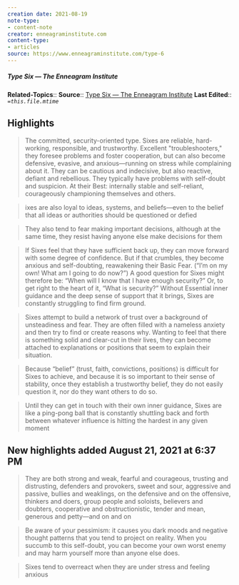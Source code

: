 ```yaml
---
creation date: 2021-08-19
note-type:
- content-note
creator: enneagraminstitute.com
content-type: 
- articles
source: https://www.enneagraminstitute.com/type-6
---
```

##### Type Six — The Enneagram Institute
**Related-Topics**:: 
**Source**:: [Type Six — The Enneagram Institute](https://www.enneagraminstitute.com/type-6)
**Last Edited**:: *`=this.file.mtime`*

## Highlights

> The committed, security-oriented type. Sixes are reliable, hard-working, responsible, and trustworthy. Excellent "troubleshooters," they foresee problems and foster cooperation, but can also become defensive, evasive, and anxious—running on stress while complaining about it. They can be cautious and indecisive, but also reactive, defiant and rebellious. They typically have problems with self-doubt and suspicion. At their Best: internally stable and self-reliant, courageously championing themselves and others.



> ixes are also loyal to ideas, systems, and beliefs—even to the belief that all ideas or authorities should be questioned or defied



> They also tend to fear making important decisions, although at the same time, they resist having anyone else make decisions for them



> If Sixes feel that they have sufficient back up, they can move forward with some degree of confidence. But if that crumbles, they become anxious and self-doubting, reawakening their Basic Fear. (“I’m on my own! What am I going to do now?”) A good question for Sixes might therefore be: “When will I know that I have enough security?” Or, to get right to the heart of it, “What is security?” Without Essential inner guidance and the deep sense of support that it brings, Sixes are constantly struggling to find firm ground.



> Sixes attempt to build a network of trust over a background of unsteadiness and fear. They are often filled with a nameless anxiety and then try to find or create reasons why. Wanting to feel that there is something solid and clear-cut in their lives, they can become attached to explanations or positions that seem to explain their situation.



> Because “belief” (trust, faith, convictions, positions) is difficult for Sixes to achieve, and because it is so important to their sense of stability, once they establish a trustworthy belief, they do not easily question it, nor do they want others to do so.



> Until they can get in touch with their own inner guidance, Sixes are like a ping-pong ball that is constantly shuttling back and forth between whatever influence is hitting the hardest in any given moment


## New highlights added August 21, 2021 at 6:37 PM

> They are both strong and weak, fearful and courageous, trusting and distrusting, defenders and provokers, sweet and sour, aggressive and passive, bullies and weaklings, on the defensive and on the offensive, thinkers and doers, group people and soloists, believers and doubters, cooperative and obstructionistic, tender and mean, generous and petty—and on and on



> Be aware of your pessimism: it causes you dark moods and negative thought patterns that you tend to project on reality. When you succumb to this self-doubt, you can become your own worst enemy and may harm yourself more than anyone else does.



> Sixes tend to overreact when they are under stress and feeling anxious


